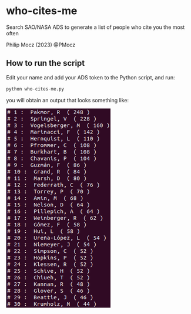 # who-cites-me
Search SAO/NASA ADS to generate a list of people who cite you the most often

Philip Mocz (2023) @PMocz

## How to run the script

Edit your name and add your ADS token to the Python script, and run:

```python
python who-cites-me.py
```

you will obtain an output that looks something like:

![who-cites-me output](who-cites-me.png)


